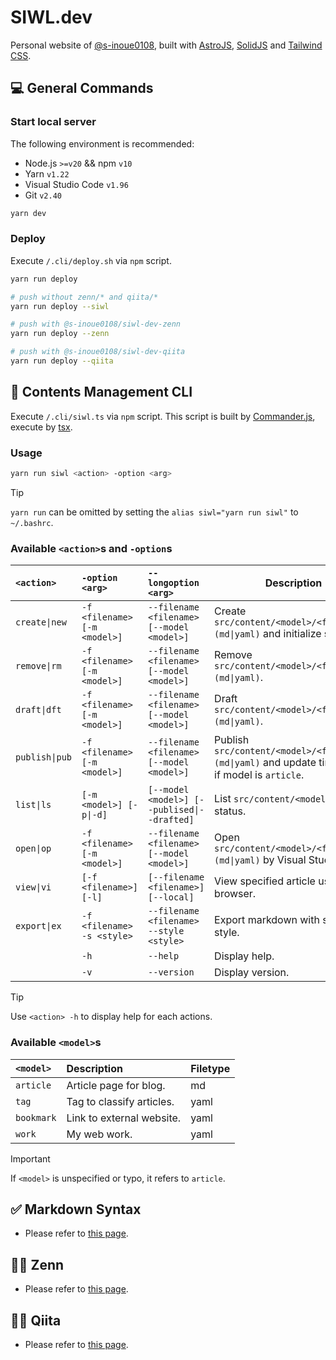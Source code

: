 # SIWL.dev

Personal website of [@s-inoue0108](https://github.com/s-inoue0108), built with [AstroJS](https://astro.build/), [SolidJS](https://solidjs.com) and [Tailwind CSS](https://tailwindcss.com).

## 💻 General Commands

### Start local server

The following environment is recommended:

- Node.js `>=v20` && npm `v10`
- Yarn `v1.22`
- Visual Studio Code `v1.96`
- Git `v2.40`

```bash
yarn dev
```

### Deploy

Execute `/.cli/deploy.sh` via `npm` script.

```bash
yarn run deploy

# push without zenn/* and qiita/*
yarn run deploy --siwl

# push with @s-inoue0108/siwl-dev-zenn
yarn run deploy --zenn

# push with @s-inoue0108/siwl-dev-qiita
yarn run deploy --qiita
```

## 📂 Contents Management CLI

Execute `/.cli/siwl.ts` via `npm` script. This script is built by [Commander.js](https://github.com/tj/commander.js), execute by [tsx](https://github.com/privatenumber/tsx).

### Usage

```bash
yarn run siwl <action> -option <arg>
```

> [!TIP]
> `yarn run` can be omitted by setting the `alias siwl="yarn run siwl"` to `~/.bashrc`.

### Available `<action>`s and `-option`s

| `<action>`     | `-option <arg>`              | `--longoption <arg>`                        | Description                                                                                     |
| :------------- | :--------------------------- | :------------------------------------------ | ----------------------------------------------------------------------------------------------- |
| `create\|new`  | `-f <filename> [-m <model>]` | `--filename <filename> [--model <model>]`   | Create `src/content/<model>/<filename>.(md\|yaml)` and initialize schema.                       |
| `remove\|rm`   | `-f <filename> [-m <model>]` | `--filename <filename> [--model <model>]`   | Remove `src/content/<model>/<filename>.(md\|yaml)`.                                             |
| `draft\|dft`   | `-f <filename> [-m <model>]` | `--filename <filename> [--model <model>]`   | Draft `src/content/<model>/<filename>.(md\|yaml)`.                                              |
| `publish\|pub` | `-f <filename> [-m <model>]` | `--filename <filename> [--model <model>]`   | Publish `src/content/<model>/<filename>.(md\|yaml)` and update timestamp if model is `article`. |
| `list\|ls`     | `[-m <model>] [-p\|-d]`      | `[--model <model>] [--publised\|--drafted]` | List `src/content/<model>/` with status.                                                        |
| `open\|op`     | `-f <filename> [-m <model>]` | `--filename <filename> [--model <model>]`   | Open `src/content/<model>/<filename>.(md\|yaml)` by Visual Studio Code.                         |
| `view\|vi`     | `[-f <filename>] [-l]`       | `[--filename <filename>] [--local]`         | View specified article using browser.                                                           |
| `export\|ex`   | `-f <filename> -s <style>`   | `--filename <filename> --style <style>`     | Export markdown with specified style.                                                           |
|                | `-h`                         | `--help`                                    | Display help.                                                                                   |
|                | `-v`                         | `--version`                                 | Display version.                                                                                |

> [!TIP]
> Use `<action> -h` to display help for each actions.

### Available `<model>`s

| `<model>`  | Description               | Filetype |
| :--------- | :------------------------ | :------- |
| `article`  | Article page for blog.    | md       |
| `tag`      | Tag to classify articles. | yaml     |
| `bookmark` | Link to external website. | yaml     |
| `work`     | My web work.              | yaml     |

> [!IMPORTANT]
> If `<model>` is unspecified or typo, it refers to `article`.

## ✅ Markdown Syntax

- Please refer to [this page](https://siwl.dev/blog/articles/markdown-syntax-guide).

## 🧑‍💻 Zenn

- Please refer to [this page](https://github.com/s-inoue0108/siwl-dev-zenn).

## 🧑‍💻 Qiita

- Please refer to [this page](https://github.com/s-inoue0108/siwl-dev-qiita).